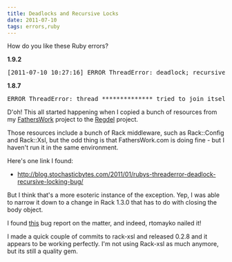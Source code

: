 ```yaml
---
title: Deadlocks and Recursive Locks
date: 2011-07-10
tags: errors,ruby
---
```

How do you like these Ruby errors?

**1.9.2**

<pre class="terminal">
[2011-07-10 10:27:16] ERROR ThreadError: deadlock; recursive locking
</pre>

**1.8.7**

<pre class="terminal">
ERROR ThreadError: thread ************** tried to join itself
</pre>

D'oh! This all started happening when I copied a bunch of resources from my [FathersWork](http://www.fatherswork.com) project to the [Regdel](http://www.regdel.com) project.

Those resources include a bunch of Rack middleware, such as Rack::Config and Rack::Xsl, but the odd thing is that FathersWork.com is doing fine - but I haven't run it in the same environment.

Here's one link I found:

* <http://blog.stochasticbytes.com/2011/01/rubys-threaderror-deadlock-recursive-locking-bug/>

But I think that's a more esoteric instance of the exception. Yep, I was able to narrow it down to a change in Rack 1.3.0 that has to do with closing the body object.

I found [this](https://github.com/rack/rack/issues/168) bug report on the matter, and indeed, rtomayko nailed it!

I made a quick couple of commits to rack-xsl and released 0.2.8 and it appears to be working perfectly. I'm not using Rack-xsl as much anymore, but its still a quality gem.

